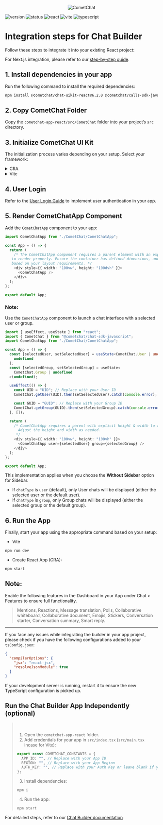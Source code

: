 <p align="center">
  <img alt="CometChat" src="https://assets.cometchat.io/website/images/logos/banner.png">
</p>

<p>
  <img alt="version" src="https://img.shields.io/badge/version-v1.0.8-blue" />
  <img alt="status" src="https://img.shields.io/badge/status-stable-brightgreen" />
  <img alt="react" src="https://img.shields.io/badge/react-supported-61DAFB?logo=react" />
  <img alt="vite" src="https://img.shields.io/badge/vite-supported-646CFF?logo=vite" />
  <img alt="typescript" src="https://img.shields.io/badge/typescript-supported-blue" />
</p>

# Integration steps for Chat Builder

Follow these steps to integrate it into your existing React project:

For Next.js integration, please refer to our <a href="https://www.cometchat.com/docs/ui-kit/react/builder-integration-nextjs" target="_blank">step-by-step guide</a>.

## 1. Install dependencies in your app

Run the following command to install the required dependencies:

```bash
npm install @cometchat/chat-uikit-react@6.2.0 @cometchat/calls-sdk-javascript
```

## 2. Copy CometChat Folder

Copy the `cometchat-app-react/src/CometChat` folder into your project’s `src` directory.

## 3. Initialize CometChat UI Kit

The initialization process varies depending on your setup. Select your framework:

<details>
  <summary>CRA</summary>

Open the file `src/index.tsx` and update it to include the required imports and initialization logic.

```typescript
import React from "react";
import ReactDOM from "react-dom/client";
import App from "./App";
import {
  UIKitSettingsBuilder,
  CometChatUIKit,
} from "@cometchat/chat-uikit-react";
import { setupLocalization } from "./CometChat/utils/utils";
import { CometChatProvider } from "./CometChat/context/CometChatContext";

export const COMETCHAT_CONSTANTS = {
  APP_ID: "", // Replace with your App ID
  REGION: "", // Replace with your App Region
  AUTH_KEY: "", // Replace with your Auth Key or leave blank if you are authenticating using Auth Token
};

const uiKitSettings = new UIKitSettingsBuilder()
  .setAppId(COMETCHAT_CONSTANTS.APP_ID)
  .setRegion(COMETCHAT_CONSTANTS.REGION)
  .setAuthKey(COMETCHAT_CONSTANTS.AUTH_KEY)
  .subscribePresenceForAllUsers()
  .build();

CometChatUIKit.init(uiKitSettings)?.then(() => {
  setupLocalization();
  ReactDOM.createRoot(document.getElementById("root") as HTMLElement).render(
    <CometChatProvider>
      <App />
    </CometChatProvider>
  );
});
```

</details>

<details>
  <summary>Vite</summary>

Open the file `src/main.tsx` and update it to include the required imports and initialization logic.

```typescript
import { createRoot } from "react-dom/client";
import "./index.css";
import App from "./App.tsx";
import {
  UIKitSettingsBuilder,
  CometChatUIKit,
} from "@cometchat/chat-uikit-react";
import { setupLocalization } from "./CometChat/utils/utils.ts";
import { CometChatProvider } from "./CometChat/context/CometChatContext.tsx";

export const COMETCHAT_CONSTANTS = {
  APP_ID: "", // Replace with your App ID
  REGION: "", // Replace with your App Region
  AUTH_KEY: "", // Replace with your Auth Key or leave blank if you are authenticating using Auth Token
};

const uiKitSettings = new UIKitSettingsBuilder()
  .setAppId(COMETCHAT_CONSTANTS.APP_ID)
  .setRegion(COMETCHAT_CONSTANTS.REGION)
  .setAuthKey(COMETCHAT_CONSTANTS.AUTH_KEY)
  .subscribePresenceForAllUsers()
  .build();

CometChatUIKit.init(uiKitSettings)?.then(() => {
  setupLocalization();
  createRoot(document.getElementById("root")!).render(
    <CometChatProvider>
      <App />
    </CometChatProvider>
  );
});
```

</details>

## 4. User Login

Refer to the [User Login Guide](https://www.cometchat.com/docs/ui-kit/react/react-js-integration#step-4-user-login) to implement user authentication in your app.

## 5. Render CometChatApp Component

Add the `CometChatApp` component to your app:

```typescript
import CometChatApp from "./CometChat/CometChatApp";

const App = () => {
  return (
    /* The CometChatApp component requires a parent element with an explicit height and width  
   to render properly. Ensure the container has defined dimensions, and adjust them as needed  
   based on your layout requirements. */
    <div style={{ width: "100vw", height: "100dvh" }}>
      <CometChatApp />
    </div>
  );
};

export default App;
```

### Note:

Use the `CometChatApp` component to launch a chat interface with a selected user or group.

```typescript
import { useEffect, useState } from "react";
import { CometChat } from "@cometchat/chat-sdk-javascript";
import CometChatApp from "./CometChat/CometChatApp";

const App = () => {
  const [selectedUser, setSelectedUser] = useState<CometChat.User | undefined>(
    undefined
  );
  const [selectedGroup, setSelectedGroup] = useState<
    CometChat.Group | undefined
  >(undefined);

  useEffect(() => {
    const UID = "UID"; // Replace with your User ID
    CometChat.getUser(UID).then(setSelectedUser).catch(console.error);

    const GUID = "GUID"; // Replace with your Group ID
    CometChat.getGroup(GUID).then(setSelectedGroup).catch(console.error);
  }, []);

  return (
    /* CometChatApp requires a parent with explicit height & width to render correctly.
      Adjust the height and width as needed.
     */
    <div style={{ width: "100vw", height: "100vh" }}>
      <CometChatApp user={selectedUser} group={selectedGroup} />
    </div>
  );
};

export default App;
```

This implementation applies when you choose the **Without Sidebar** option for Sidebar.

- If `chatType` is `user` (default), only User chats will be displayed (either the selected user or the default user).
- If `chatType` is `group`, only Group chats will be displayed (either the selected group or the default group).

## 6. Run the App

Finally, start your app using the appropriate command based on your setup:

- Vite

```bash
npm run dev
```

- Create React App (CRA):

```bash
npm start
```

## Note:

Enable the following features in the Dashboard in your App under Chat > Features to ensure full functionality.

> Mentions, Reactions, Message translation, Polls, Collaborative whiteboard, Collaborative document, Emojis, Stickers, Conversation starter, Conversation summary, Smart reply.

---

If you face any issues while integrating the builder in your app project, please check if you have the following configurations added to your `tsConfig.json`:

```json
{
  "compilerOptions": {
    "jsx": "react-jsx",
    "resolveJsonModule": true
  }
}
```

If your development server is running, restart it to ensure the new TypeScript configuration is picked up.

## Run the Chat Builder App Independently (optional)

> &nbsp;
>
> 1. Open the `cometchat-app-react` folder.
> 2. Add credentials for your app in `src/index.tsx` (`src/main.tsx` incase for Vite):
>
> ```typescript
> export const COMETCHAT_CONSTANTS = {
>   APP_ID: "", // Replace with your App ID
>   REGION: "", // Replace with your App Region
>   AUTH_KEY: "", // Replace with your Auth Key or leave blank if you are authenticating using Auth Token
> };
> ```
>
> 3. Install dependencies:
>
> ```bash
> npm i
> ```
>
> 4. Run the app:
>
> ```bash
> npm start
> ```

For detailed steps, refer to our <a href="https://www.cometchat.com/docs/ui-kit/react/builder-integration" target="_blank">Chat Builder documentation</a>
